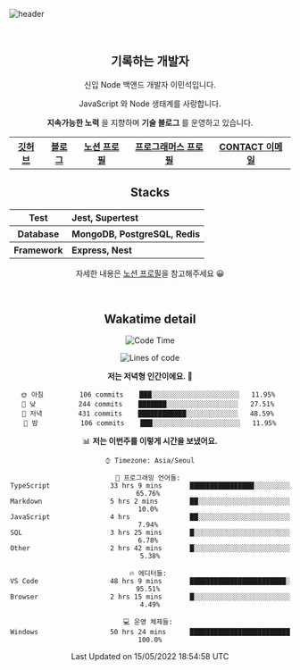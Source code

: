 ![header](https://capsule-render.vercel.app/api?type=rect&fontColor=f5f6fa&color=192a56&height=220&section=header&text=MinSeok%20Lee&fontSize=40)

&nbsp;

<h2 font-size="20px" align="center"> 기록하는 개발자 </h2>

<div align="center">
  
  <p>신입 Node 백앤드 개발자 이민석입니다.</p>
  <p>JavaScript 와 Node 생태계를 사랑합니다.</p>
  <p><strong>지속가능한 노력</strong> 을 지향하며 <strong>기술 블로그</strong> 를 운영하고 있습니다.</p>
  
  <p></p>
  <table>
    <tr>
      <th>
          <a href="https://github.com/unchaptered"> 깃허브 </a>
      </th>
      <th>
          <a href="https://velog.io/@unchapterd"> 블로그 </a>
      </th>
      <th>
          <a href="https://www.notion.so/9cf275a5af0441529ba7ba43f0d51f40"> 노션 프로필 </a>
      </th>
      <th>
          <a href="https://programmers.co.kr/pr/workstation19961002_3722"> 프로그래머스 프로필 </a>
      </th>
      <th>
          <a href="workstation19961002@gamil.com"> CONTACT 이메일 </a>
      </th>
    </tr>
  </table>
 

<h2 font-size="20px" align="center"> Stacks </h2>

<div align="center">
  <table font-weight="100">
    <tr>
      <th>Test</th>
      <th align="left">Jest, Supertest</th>
    </tr>
    <tr>
      <th>Database</th>
      <th align="left">MongoDB, PostgreSQL, Redis</th>
    </tr>
    <tr>
      <th>Framework</th>
      <th align="left">Express, Nest</th>
    </tr>
  </table>
  
  <footer> 자세한 내용은 <a href="https://band-queen-769.notion.site/9cf275a5af0441529ba7ba43f0d51f40">노션 프로필</a>을 참고해주세요 😀 </footer>
  
</div>
  
&nbsp;

<h2 font-size="20px" align="center"> Wakatime detail </h2>

<div align="center">

<!--START_SECTION:waka-->
![Code Time](http://img.shields.io/badge/Code%20Time-0%20secs-blue)

![Lines of code](https://img.shields.io/badge/%EC%A0%80%EB%8A%94%20%EC%97%AC%ED%83%9C%EA%B9%8C%EC%A7%80%20-843%20Thousand%20%EC%A4%84%EC%9D%98%20%EC%BD%94%EB%93%9C%EB%A5%BC%20%EC%9E%91%EC%84%B1%ED%96%88%EC%96%B4%EC%9A%94.-blue)

**저는 저녁형 인간이에요. 🦉** 

```text
🌞 아침         106 commits    ███░░░░░░░░░░░░░░░░░░░░░░   11.95% 
🌆 낮　         244 commits    ███████░░░░░░░░░░░░░░░░░░   27.51% 
🌃 저녁         431 commits    ████████████░░░░░░░░░░░░░   48.59% 
🌙 밤　         106 commits    ███░░░░░░░░░░░░░░░░░░░░░░   11.95%

```


📊 **저는 이번주를 이렇게 시간을 보냈어요.** 

```text
⌚︎ Timezone: Asia/Seoul

💬 프로그래밍 언어들: 
TypeScript               33 hrs 9 mins       ████████████████░░░░░░░░░   65.76% 
Markdown                 5 hrs 2 mins        ██░░░░░░░░░░░░░░░░░░░░░░░   10.0% 
JavaScript               4 hrs               ██░░░░░░░░░░░░░░░░░░░░░░░   7.94% 
SQL                      3 hrs 25 mins       █░░░░░░░░░░░░░░░░░░░░░░░░   6.78% 
Other                    2 hrs 42 mins       █░░░░░░░░░░░░░░░░░░░░░░░░   5.38%

🔥 에디터들: 
VS Code                  48 hrs 9 mins       ████████████████████████░   95.51% 
Browser                  2 hrs 15 mins       █░░░░░░░░░░░░░░░░░░░░░░░░   4.49%

💻 운영 체제들: 
Windows                  50 hrs 24 mins      █████████████████████████   100.0%

```


 Last Updated on 15/05/2022 18:54:58 UTC
<!--END_SECTION:waka-->
  
</div>

